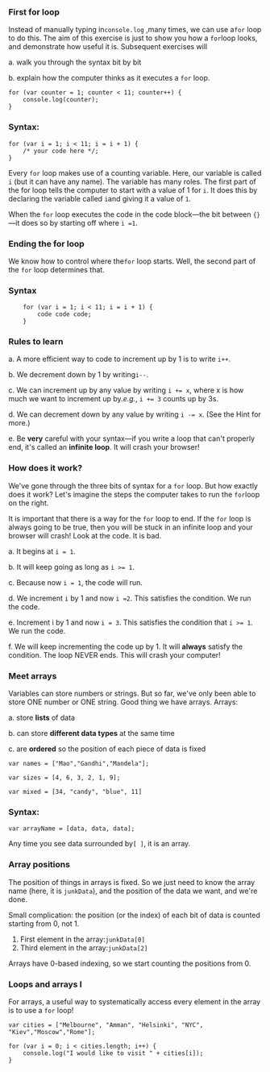 ### **First for loop**

Instead of manually typing in`console.log` ,many times, we can use a`for` loop to do this. The aim of this exercise is just to show you how a `for`loop looks, and demonstrate how useful it is. Subsequent exercises will

a. walk you through the syntax bit by bit

b. explain how the computer thinks as it executes a `for` loop.

```
for (var counter = 1; counter < 11; counter++) {
    console.log(counter);
}
```

### Syntax:

```
for (var i = 1; i < 11; i = i + 1) {
    /* your code here */;
}
```

Every `for` loop makes use of a counting variable. Here, our variable is called `i` \(but it can have any name\). The variable has many roles. The first part of the for loop tells the computer to start with a value of 1 for `i`. It does this by declaring the variable called `i`and giving it a value of `1`.

When the `for` loop executes the code in the code block—the bit between `{}`—it does so by starting off where `i =1`.

### **Ending the for loop**

We know how to control where the`for` loop starts. Well, the second part of the `for` loop determines that.

### **Syntax**

```
    for (var i = 1; i < 11; i = i + 1) {
        code code code; 
    }
```

### **Rules to learn**

a. A more efficient way to code to increment up by 1 is to write `i++`.

b. We decrement down by 1 by writing`i--`.

c. We can increment up by any value by writing `i += x`, where x is how much we want to increment up by._e.g._, `i += 3` counts up by 3s.

d. We can decrement down by any value by writing `i -= x`. \(See the Hint for more.\)

e. Be **very** careful with your syntax—if you write a loop that can't properly end, it's called an **infinite loop**. It will crash your browser!

### **How does it work?**

We've gone through the three bits of syntax for a `for` loop. But how exactly does it work? Let's imagine the steps the computer takes to run the `for`loop on the right.

It is important that there is a way for the `for` loop to end. If the `for` loop is always going to be true, then you will be stuck in an infinite loop and your browser will crash! Look at the code. It is bad.

a. It begins at `i = 1`.

b. It will keep going as long as `i >= 1`.

c. Because now `i = 1`, the code will run.

d. We increment `i` by 1 and now `i =2`. This satisfies the condition. We run the code.

e. Increment i by 1 and now `i = 3`. This satisfies the condition that `i >= 1`. We run the code.

f. We will keep incrementing the code up by 1. It will **always** satisfy the condition. The loop NEVER ends. This will crash your computer!

### **Meet arrays**

Variables can store numbers or strings. But so far, we've only been able to store ONE number or ONE string. Good thing we have arrays. Arrays:

a. store **lists** of data

b. can store **different data types** at the same time

c. are **ordered** so the position of each piece of data is fixed

```
var names = ["Mao","Gandhi","Mandela"];

var sizes = [4, 6, 3, 2, 1, 9];

var mixed = [34, "candy", "blue", 11]
```

### **Syntax**:

`var arrayName = [data, data, data];`

Any time you see data surrounded by`[ ]`, it is an array.

### **Array positions**

The position of things in arrays is fixed. So we just need to know the array name \(here, it is `junkData`\), and the position of the data we want, and we're done.

Small complication: the position \(or the index\) of each bit of data is counted starting from 0, not 1.

1. First element in the array:`junkData[0]`
2. Third element in the array:`junkData[2]`

Arrays have 0-based indexing, so we start counting the positions from 0.

### **Loops and arrays I**

For arrays, a useful way to systematically access every element in the array is to use a `for` loop!

```
var cities = ["Melbourne", "Amman", "Helsinki", "NYC", "Kiev","Moscow","Rome"];

for (var i = 0; i < cities.length; i++) {
    console.log("I would like to visit " + cities[i]);
}
```



